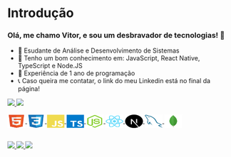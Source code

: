 
# Introdução

### Olá, me chamo Vitor, e sou um desbravador de tecnologias! 👾

- 🏫 Esudante de Análise e Desenvolvimento de Sistemas
- 🌱 Tenho um bom conhecimento em: JavaScript, React Native, TypeScript e Node.JS
- 💼 Experiência de 1 ano de programação
- 📞 Caso queira me contatar, o link do meu Linkedin está no final da página!

<div>
    <a href="https://github.com/Vitor-php">
    <img height="180em" src="https://github-readme-stats.vercel.app/api?username=Vitor-php&show_icons=true&theme=tokyonight&include_all_commits=true&count_private=true"/>
    <img height="180em" src="https://github-readme-stats.vercel.app/api/top-langs/?username=Vitor-php&layout=compact&langs_count=7&theme=tokyonight"/>
</div>
<div style="display: inline_block"><br>
    <img align="center" alt="HTML" height="30" width="40" src="https://raw.githubusercontent.com/devicons/devicon/master/icons/html5/html5-original.svg">
    <img align="center" alt="CSS" height="30" width="40" src="https://raw.githubusercontent.com/devicons/devicon/master/icons/css3/css3-original.svg">
    <img align="center" alt="Js" height="30" width="40" src="https://raw.githubusercontent.com/devicons/devicon/master/icons/javascript/javascript-plain.svg">
    <img align="center" alt="Ts" height="30" width="40" src="https://raw.githubusercontent.com/devicons/devicon/master/icons/typescript/typescript-plain.svg">
    <img align="center" alt="NodeJS" height="30" width="40" src="https://raw.githubusercontent.com/devicons/devicon/master/icons/nodejs/nodejs-original.svg">
    <img align="center" alt="React" height="30" width="40" src="https://raw.githubusercontent.com/devicons/devicon/master/icons/react/react-original.svg">
    <img align="center" alt="NextJS" height="30" width="40" src="https://raw.githubusercontent.com/devicons/devicon/master/icons/nextjs/nextjs-original.svg">
    <img align="center" alt="MySQL" height="30" width="40" src="https://raw.githubusercontent.com/devicons/devicon/master/icons/mysql/mysql-original.svg">
    <img align="center" alt="MongoDB" height="30" width="40" src="https://raw.githubusercontent.com/devicons/devicon/master/icons/mongodb/mongodb-original.svg">
</div>

##

<div>
    <a href="https://api.whatsapp.com/send?phone=5511996203454" target="_blank">
        <img src="https://img.shields.io/badge/WhatsApp-25D366?style=for-the-badge&logo=whatsapp&logoColor=white">
    </a>
    <a href="https://www.instagram.com/vitor.holder/" target="_blank">
        <img src="https://img.shields.io/badge/Instagram-E4405F?style=for-the-badge&logo=instagram&logoColor=white">
    </a>
    <a href="https://www.linkedin.com/in/vitor-fernandes-moraes-a6106b1b9/" target="_blank"><img src="https://img.shields.io/badge/Linkedin-0000FF?style=for-the-badge&logo=linkedin&logoColor=white" target="_blank" w></a> 
    </a>
</div>
